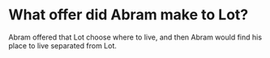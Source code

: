 # What offer did Abram make to Lot?

Abram offered that Lot choose where to live, and then Abram would find his place to live separated from Lot.
